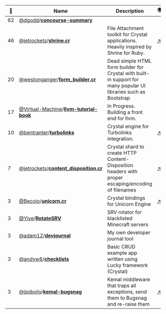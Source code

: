 |:star2: | Name | Description | 🌍|
|---|---|---|---|
|62|[@dgodd](https://github.com/dgodd)/[**concourse-summary**](https://github.com/dgodd/concourse-summary)|||
|46|[@jetrockets](https://github.com/jetrockets)/[**shrine.cr**](https://github.com/jetrockets/shrine.cr)|File Attachment toolkit for Crystal applications. Heavily inspired by Shrine for Ruby.|[:arrow_upper_right:](https://jetrockets.github.io/shrine.cr/)|
|20|[@westonganger](https://github.com/westonganger)/[**form_builder.cr**](https://github.com/westonganger/form_builder.cr)|Dead simple HTML form builder for Crystal with built-in support for many popular UI libraries such as Bootstrap||
|17|[@Virtual-Machine](https://github.com/Virtual-Machine)/[**llvm-tutorial-book**](https://github.com/Virtual-Machine/llvm-tutorial-book)|In Progress. Building a front end for llvm.||
|10|[@bentranter](https://github.com/bentranter)/[**turbolinks**](https://github.com/bentranter/turbolinks)|Crystal engine for Turbolinks integration.|[:arrow_upper_right:](https://bentranter.github.io/turbolinks/)|
|7|[@jetrockets](https://github.com/jetrockets)/[**content_disposition.cr**](https://github.com/jetrockets/content_disposition.cr)|Crystal shard to create HTTP Content-Disposition headers with proper escaping/encoding of filenames|[:arrow_upper_right:](https://jetrockets.github.io/content_disposition.cr/)|
|3|[@Becojo](https://github.com/Becojo)/[**unicorn.cr**](https://github.com/Becojo/unicorn.cr)|Crystal bindings for Unicorn Engine|[:arrow_upper_right:](https://bcj.io/unicorn.cr/)|
|3|[@Yive](https://github.com/Yive)/[**RotateSRV**](https://github.com/Yive/RotateSRV)|SRV rotator for blacklisted Minecraft servers||
|3|[@adam12](https://github.com/adam12)/[**devjournal**](https://github.com/adam12/devjournal)|My own developer journal tool||
|3|[@andyw8](https://github.com/andyw8)/[**checklists**](https://github.com/andyw8/checklists)|Basic CRUD example app written using Lucky framework (Crystal)||
|3|[@jipiboily](https://github.com/jipiboily)/[**kemal-bugsnag**](https://github.com/jipiboily/kemal-bugsnag)|Kemal middleware that traps all exceptions, send them to Bugsnag and re-raise them|[:arrow_upper_right:](http://jipiboily.com/)|

